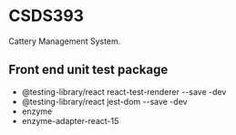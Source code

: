 # CSDS393
Cattery Management System.
## Front end unit test package
- @testing-library/react react-test-renderer --save -dev
- @testing-library/react jest-dom --save -dev
- enzyme
- enzyme-adapter-react-15
